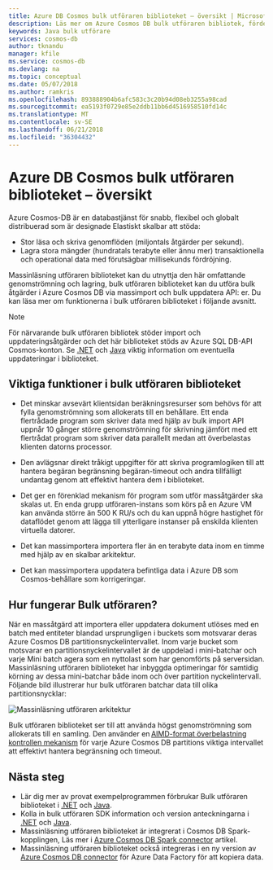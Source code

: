 ```yaml
---
title: Azure DB Cosmos bulk utföraren biblioteket – översikt | Microsoft Docs
description: Läs mer om Azure Cosmos DB bulk utföraren bibliotek, fördelarna med att använda biblioteket och dess arkitektur.
keywords: Java bulk utförare
services: cosmos-db
author: tknandu
manager: kfile
ms.service: cosmos-db
ms.devlang: na
ms.topic: conceptual
ms.date: 05/07/2018
ms.author: ramkris
ms.openlocfilehash: 893888904b6afc583c3c20b94d08eb3255a98cad
ms.sourcegitcommit: ea5193f0729e85e2ddb11bb6d4516958510fd14c
ms.translationtype: MT
ms.contentlocale: sv-SE
ms.lasthandoff: 06/21/2018
ms.locfileid: "36304432"
---
```

# <a name="azure-cosmos-db-bulk-executor-library-overview"></a>Azure DB Cosmos bulk utföraren biblioteket – översikt
 
Azure Cosmos-DB är en databastjänst för snabb, flexibel och globalt distribuerad som är designade Elastiskt skalbar att stöda: 

* Stor läsa och skriva genomflöden (miljontals åtgärder per sekund).  
* Lagra stora mängder (hundratals terabyte eller ännu mer) transaktionella och operational data med förutsägbar millisekunds fördröjning.  

Massinläsning utföraren biblioteket kan du utnyttja den här omfattande genomströmning och lagring, bulk utföraren biblioteket kan du utföra bulk åtgärder i Azure Cosmos DB via massimport och bulk uppdatera API: er. Du kan läsa mer om funktionerna i bulk utföraren biblioteket i följande avsnitt. 

> [!NOTE] 
> För närvarande bulk utföraren bibliotek stöder import och uppdateringsåtgärder och det här biblioteket stöds av Azure SQL DB-API Cosmos-konton. Se [.NET](sql-api-sdk-bulk-executor-dot-net.md) och [Java](sql-api-sdk-bulk-executor-java.md) viktig information om eventuella uppdateringar i biblioteket.
 
## <a name="key-features-of-the-bulk-executor-library"></a>Viktiga funktioner i bulk utföraren biblioteket  
 
* Det minskar avsevärt klientsidan beräkningsresurser som behövs för att fylla genomströmning som allokerats till en behållare. Ett enda flertrådade program som skriver data med hjälp av bulk import API uppnår 10 gånger större genomströmning för skrivning jämfört med ett flertrådat program som skriver data parallellt medan att överbelastas klienten datorns processor.  

* Den avlägsnar direkt tråkigt uppgifter för att skriva programlogiken till att hantera begäran begränsning begäran-timeout och andra tillfälligt undantag genom att effektivt hantera dem i biblioteket.  

* Det ger en förenklad mekanism för program som utför massåtgärder ska skalas ut. En enda grupp utföraren-instans som körs på en Azure VM kan använda större än 500 K RU/s och du kan uppnå högre hastighet för dataflödet genom att lägga till ytterligare instanser på enskilda klienten virtuella datorer.  
 
* Det kan massimportera importera fler än en terabyte data inom en timme med hjälp av en skalbar arkitektur.  

* Det kan massimportera uppdatera befintliga data i Azure DB som Cosmos-behållare som korrigeringar. 
 
## <a name="how-does-the-bulk-executor-operate"></a>Hur fungerar Bulk utföraren? 

När en massåtgärd att importera eller uppdatera dokument utlöses med en batch med entiteter blandad ursprungligen i buckets som motsvarar deras Azure Cosmos DB partitionsnyckelintervallet. Inom varje bucket som motsvarar en partitionsnyckelintervallet är de uppdelad i mini-batchar och varje Mini batch agera som en nyttolast som har genomförts på serversidan. Massinläsning utföraren biblioteket har inbyggda optimeringar för samtidig körning av dessa mini-batchar både inom och över partition nyckelintervall. Följande bild illustrerar hur bulk utföraren batchar data till olika partitionsnycklar:  

![Massinläsning utföraren arkitektur](./media/bulk-executor-overview/bulk-executor-architecture.png)

Bulk utföraren biblioteket ser till att använda högst genomströmning som allokerats till en samling. Den använder en [AIMD-format överbelastning kontrollen mekanism](https://tools.ietf.org/html/rfc5681) för varje Azure Cosmos DB partitions viktiga intervallet att effektivt hantera begränsning och timeout. 

## <a name="next-steps"></a>Nästa steg 
  
* Lär dig mer av provat exempelprogrammen förbrukar Bulk utföraren biblioteket i [.NET](bulk-executor-dot-net.md) och [Java](bulk-executor-java.md).  
* Kolla in bulk utföraren SDK information och version anteckningarna i [.NET](sql-api-sdk-bulk-executor-dot-net.md) och [Java](sql-api-sdk-bulk-executor-java.md).
* Massinläsning utföraren biblioteket är integrerat i Cosmos DB Spark-kopplingen, Läs mer i [Azure Cosmos DB Spark connector](spark-connector.md) artikel.  
* Massinläsning utföraren biblioteket också integreras i en ny version av [Azure Cosmos DB connector](https://aka.ms/bulkexecutor-adf-v2) för Azure Data Factory för att kopiera data.
